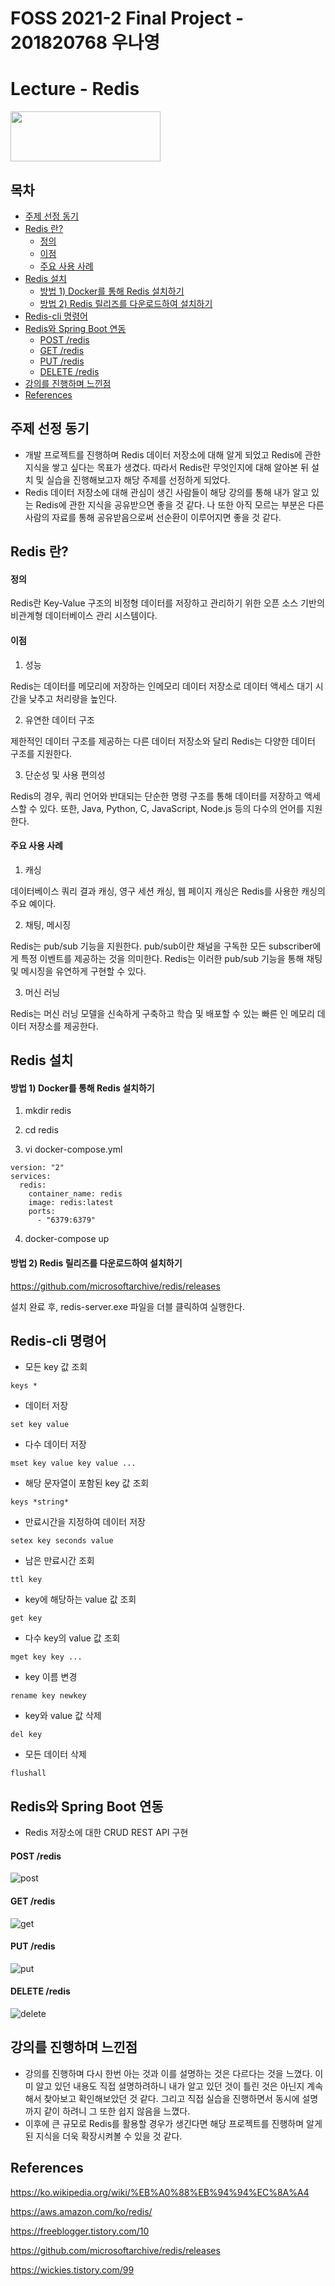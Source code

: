 FOSS 2021-2 Final Project - 201820768 우나영
=============

# Lecture - Redis
<img src="https://media.vlpt.us/images/limsubin/post/ac3da3f4-ead2-4790-8cd3-eda18726ac6f/redis.png" width="240" height="80">

## 목차

- [주제 선정 동기](#--------)
- [Redis 란?](#redis---)
    + [정의](#--)
    + [이점](#--)
    + [주요 사용 사례](#--------)
- [Redis 설치](#redis---)
    + [방법 1) Docker를 통해 Redis 설치하기](#---1--docker-----redis-----)
    + [방법 2) Redis 릴리즈를 다운로드하여 설치하기](#---2--redis-----------------)
- [Redis-cli 명령어](#redis-cli----)
- [Redis와 Spring Boot 연동](#redis--spring-boot---)
    + [POST /redis](#post--redis)
    + [GET /redis](#get--redis)
    + [PUT /redis](#put--redis)
    + [DELETE /redis](#delete--redis)
- [강의를 진행하며 느낀점](#------------)
- [References](#references)

## 주제 선정 동기
- 개발 프로젝트를 진행하며 Redis 데이터 저장소에 대해 알게 되었고 Redis에 관한 지식을 쌓고 싶다는 목표가 생겼다. 따라서 Redis란 무엇인지에 대해 알아본 뒤 설치 및 실습을 진행해보고자 해당 주제를 선정하게 되었다.  
- Redis 데이터 저장소에 대해 관심이 생긴 사람들이 해당 강의를 통해 내가 알고 있는 Redis에 관한 지식을 공유받으면 좋을 것 같다. 나 또한 아직 모르는 부분은 다른 사람의 자료를 통해 공유받음으로써 선순환이 이루어지면 좋을 것 같다.

## Redis 란?

#### 정의
Redis란 Key-Value 구조의 비정형 데이터를 저장하고 관리하기 위한 오픈 소스 기반의 비관계형 데이터베이스 관리 시스템이다.

#### 이점

1. 성능

Redis는 데이터를 메모리에 저장하는 인메모리 데이터 저장소로 데이터 액세스 대기 시간을 낮추고 처리량을 높인다.

2. 유연한 데이터 구조

제한적인 데이터 구조를 제공하는 다른 데이터 저장소와 달리 Redis는 다양한 데이터 구조를 지원한다.
    
3. 단순성 및 사용 편의성

Redis의 경우, 쿼리 언어와 반대되는 단순한 명령 구조를 통해 데이터를 저장하고 액세스할 수 있다. 또한, Java, Python, C, JavaScript, Node.js 등의 다수의 언어를 지원한다.

#### 주요 사용 사례

1. 캐싱

데이터베이스 쿼리 결과 캐싱, 영구 세션 캐싱, 웹 페이지 캐싱은 Redis를 사용한 캐싱의 주요 예이다.

2. 채팅, 메시징

Redis는 pub/sub 기능을 지원한다. pub/sub이란 채널을 구독한 모든 subscriber에게 특정 이벤트를 제공하는 것을 의미한다. Redis는 이러한 pub/sub 기능을 통해 채팅 및 메시징을 유연하게 구현할 수 있다.

3. 머신 러닝

Redis는 머신 러닝 모델을 신속하게 구축하고 학습 및 배포할 수 있는 빠른 인 메모리 데이터 저장소를 제공한다.

## Redis 설치

#### 방법 1) Docker를 통해 Redis 설치하기

1. mkdir redis

2. cd redis

3. vi docker-compose.yml

```
version: "2"
services:
  redis:
    container_name: redis
    image: redis:latest
    ports:
      - "6379:6379"
```

4. docker-compose up


#### 방법 2) Redis 릴리즈를 다운로드하여 설치하기

<https://github.com/microsoftarchive/redis/releases>

설치 완료 후, redis-server.exe 파일을 더블 클릭하여 실행한다.

## Redis-cli 명령어

- 모든 key 값 조회
```
keys *
```

- 데이터 저장
```
set key value
```

- 다수 데이터 저장
```
mset key value key value ...
```

- 해당 문자열이 포함된 key 값 조회
```
keys *string*
```

- 만료시간을 지정하여 데이터 저장
```
setex key seconds value
```

- 남은 만료시간 조회
```
ttl key
```

- key에 해당하는 value 값 조회
```
get key
```

- 다수 key의 value 값 조회
```
mget key key ...
```

- key 이름 변경
```
rename key newkey
```

- key와 value 값 삭제
```
del key
```

- 모든 데이터 삭제
```
flushall
```

## Redis와 Spring Boot 연동

- Redis 저장소에 대한 CRUD REST API 구현

#### POST /redis
![post](/uploads/e2f6683efff3e6887ee3ffa28d67aad9/post.JPG)

#### GET /redis
![get](/uploads/da14df263bb053a454d7de1affb42a7f/get.JPG)

#### PUT /redis
![put](/uploads/078a741bf812e72487e684876ca719f8/put.JPG)

#### DELETE /redis
![delete](/uploads/3b785d99a46ddc80caf89605847d104a/delete.JPG)

## 강의를 진행하며 느낀점
- 강의를 진행하며 다시 한번 아는 것과 이를 설명하는 것은 다르다는 것을 느꼈다. 이미 알고 있던 내용도 직접 설명하려하니 내가 알고 있던 것이 틀린 것은 아닌지 계속해서 찾아보고 확인해보았던 것 같다. 그리고 직접 실습을 진행하면서 동시에 설명까지 같이 하려니 그 또한 쉽지 않음을 느꼈다.
- 이후에 큰 규모로 Redis를 활용할 경우가 생긴다면 해당 프로젝트를 진행하며 알게 된 지식을 더욱 확장시켜볼 수 있을 것 같다.

## References

<https://ko.wikipedia.org/wiki/%EB%A0%88%EB%94%94%EC%8A%A4>

<https://aws.amazon.com/ko/redis/>

<https://freeblogger.tistory.com/10>

<https://github.com/microsoftarchive/redis/releases>

<https://wickies.tistory.com/99>

